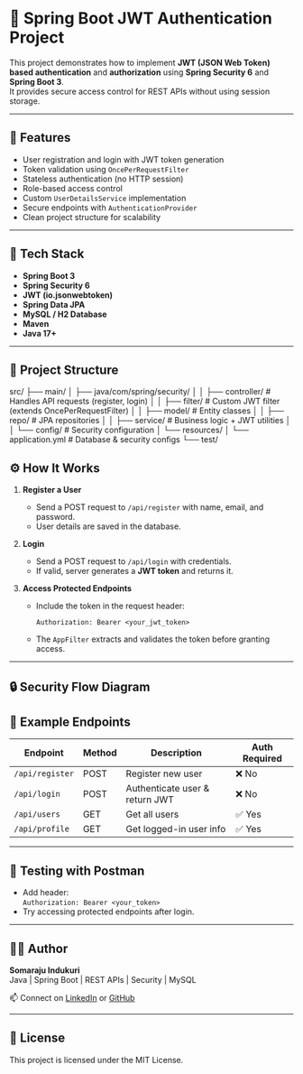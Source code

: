 # 🔐 Spring Boot JWT Authentication Project

This project demonstrates how to implement **JWT (JSON Web Token) based authentication** and **authorization** using **Spring Security 6** and **Spring Boot 3**.  
It provides secure access control for REST APIs without using session storage.

---

## 🚀 Features
- User registration and login with JWT token generation
- Token validation using `OncePerRequestFilter`
- Stateless authentication (no HTTP session)
- Role-based access control
- Custom `UserDetailsService` implementation
- Secure endpoints with `AuthenticationProvider`
- Clean project structure for scalability

---

## 🧩 Tech Stack
- **Spring Boot 3**
- **Spring Security 6**
- **JWT (io.jsonwebtoken)**
- **Spring Data JPA**
- **MySQL / H2 Database**
- **Maven**
- **Java 17+**

---

## 📂 Project Structure

src/
├── main/
│ ├── java/com/spring/security/
│ │ ├── controller/ # Handles API requests (register, login)
│ │ ├── filter/ # Custom JWT filter (extends OncePerRequestFilter)
│ │ ├── model/ # Entity classes
│ │ ├── repo/ # JPA repositories
│ │ ├── service/ # Business logic + JWT utilities
│ │ └── config/ # Security configuration
│ └── resources/
│ └── application.yml # Database & security configs
└── test/

## ⚙️ How It Works
1. **Register a User**
   - Send a POST request to `/api/register` with name, email, and password.
   - User details are saved in the database.

2. **Login**
   - Send a POST request to `/api/login` with credentials.
   - If valid, server generates a **JWT token** and returns it.

3. **Access Protected Endpoints**
   - Include the token in the request header:
     ```
     Authorization: Bearer <your_jwt_token>
     ```
   - The `AppFilter` extracts and validates the token before granting access.

---

## 🔒 Security Flow Diagram
## 🧰 Example Endpoints
| Endpoint | Method | Description | Auth Required |
|-----------|--------|--------------|----------------|
| `/api/register` | POST | Register new user | ❌ No |
| `/api/login` | POST | Authenticate user & return JWT | ❌ No |
| `/api/users` | GET | Get all users | ✅ Yes |
| `/api/profile` | GET | Get logged-in user info | ✅ Yes |

---

## 🧪 Testing with Postman
- Add header:  
  `Authorization: Bearer <your_token>`
- Try accessing protected endpoints after login.

---

## 🧑‍💻 Author
**Somaraju Indukuri**  
Java | Spring Boot | REST APIs | Security | MySQL  

📫 Connect on [LinkedIn]((https://www.linkedin.com/in/somaraju-indukuri-b5148a216/)) or [GitHub]([https://github.com](https://github.com/Somaraju080102))

---

## 🏁 License
This project is licensed under the MIT License.
